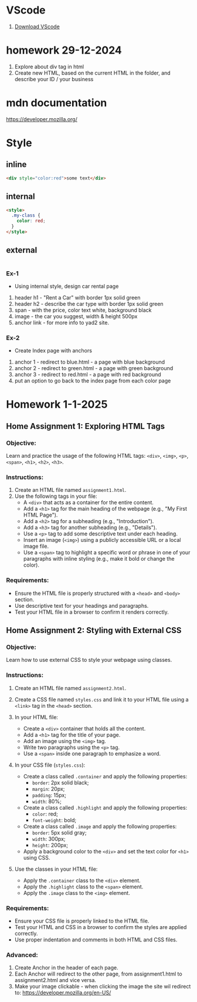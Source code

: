 # VScode

1. [Download VScode](https://code.visualstudio.com/download)

# homework 29-12-2024

1. Explore about div tag in html
2. Create new HTML, based on the current HTML in the folder, and describe your ID / your business

# mdn documentation

https://developer.mozilla.org/

# Style

## inline

```html
<div style="color:red">some text</div>
```

## internal

```html
<style>
  .my-class {
    color: red;
  }
</style>
```

## external

```html

```

### Ex-1

- Using internal style, design car rental page

1. header h1 - "Rent a Car" with border 1px solid green
2. header h2 - describe the car type with border 1px solid green
3. span - with the price, color text white, background black
4. image - the car you suggest, width & height 500px
5. anchor link - for more info to yad2 site.

### Ex-2

- Create Index page with anchors

1. anchor 1 - redirect to blue.html - a page with blue background
2. anchor 2 - redirect to green.html - a page with green background
3. anchor 3 - redirect to red.html - a page with red background
4. put an option to go back to the index page from each color page

# Homework 1-1-2025

## **Home Assignment 1: Exploring HTML Tags**

### **Objective:**

Learn and practice the usage of the following HTML tags: `<div>`, `<img>`, `<p>`, `<span>`, `<h1>`, `<h2>`, `<h3>`.

### **Instructions:**

1. Create an HTML file named `assignment1.html`.
2. Use the following tags in your file:
   - A `<div>` that acts as a container for the entire content.
   - Add a `<h1>` tag for the main heading of the webpage (e.g., "My First HTML Page").
   - Add a `<h2>` tag for a subheading (e.g., "Introduction").
   - Add a `<h3>` tag for another subheading (e.g., "Details").
   - Use a `<p>` tag to add some descriptive text under each heading.
   - Insert an image (`<img>`) using a publicly accessible URL or a local image file.
   - Use a `<span>` tag to highlight a specific word or phrase in one of your paragraphs with inline styling (e.g., make it bold or change the color).

### **Requirements:**

- Ensure the HTML file is properly structured with a `<head>` and `<body>` section.
- Use descriptive text for your headings and paragraphs.
- Test your HTML file in a browser to confirm it renders correctly.

## **Home Assignment 2: Styling with External CSS**

### **Objective:**

Learn how to use external CSS to style your webpage using classes.

### **Instructions:**

1. Create an HTML file named `assignment2.html`.
2. Create a CSS file named `styles.css` and link it to your HTML file using a `<link>` tag in the `<head>` section.
3. In your HTML file:

   - Create a `<div>` container that holds all the content.
   - Add a `<h1>` tag for the title of your page.
   - Add an image using the `<img>` tag.
   - Write two paragraphs using the `<p>` tag.
   - Use a `<span>` inside one paragraph to emphasize a word.

4. In your CSS file (`styles.css`):

   - Create a class called `.container` and apply the following properties:
     - `border`: 2px solid black;
     - `margin`: 20px;
     - `padding`: 15px;
     - `width`: 80%;
   - Create a class called `.highlight` and apply the following properties:
     - `color`: red;
     - `font-weight`: bold;
   - Create a class called `.image` and apply the following properties:
     - `border`: 5px solid gray;
     - `width`: 300px;
     - `height`: 200px;
   - Apply a background color to the `<div>` and set the text color for `<h1>` using CSS.

5. Use the classes in your HTML file:
   - Apply the `.container` class to the `<div>` element.
   - Apply the `.highlight` class to the `<span>` element.
   - Apply the `.image` class to the `<img>` element.

### **Requirements:**

- Ensure your CSS file is properly linked to the HTML file.
- Test your HTML and CSS in a browser to confirm the styles are applied correctly.
- Use proper indentation and comments in both HTML and CSS files.

### Advanced:

1. Create Anchor in the header of each page.
2. Each Anchor will redirect to the other page, from assignment1.html to assignment2.html and vice versa.
3. Make your image clickable - when clicking the image the site wil redirect to: https://developer.mozilla.org/en-US/



